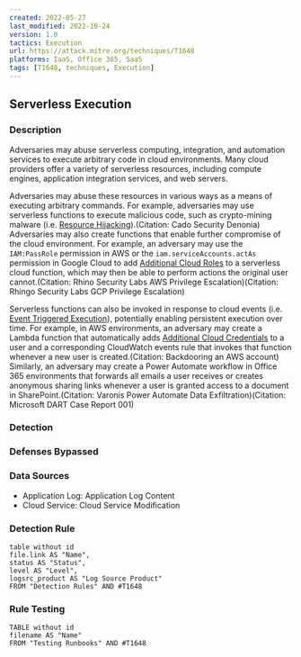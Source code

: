 ```yaml
---
created: 2022-05-27
last_modified: 2022-10-24
version: 1.0
tactics: Execution
url: https://attack.mitre.org/techniques/T1648
platforms: IaaS, Office 365, SaaS
tags: [T1648, techniques, Execution]
---
```


## Serverless Execution

### Description

Adversaries may abuse serverless computing, integration, and automation services to execute arbitrary code in cloud environments. Many cloud providers offer a variety of serverless resources, including compute engines, application integration services, and web servers. 

Adversaries may abuse these resources in various ways as a means of executing arbitrary commands. For example, adversaries may use serverless functions to execute malicious code, such as crypto-mining malware (i.e. [Resource Hijacking](https://attack.mitre.org/techniques/T1496)).(Citation: Cado Security Denonia) Adversaries may also create functions that enable further compromise of the cloud environment. For example, an adversary may use the `IAM:PassRole` permission in AWS or the `iam.serviceAccounts.actAs` permission in Google Cloud to add [Additional Cloud Roles](https://attack.mitre.org/techniques/T1098/003) to a serverless cloud function, which may then be able to perform actions the original user cannot.(Citation: Rhino Security Labs AWS Privilege Escalation)(Citation: Rhingo Security Labs GCP Privilege Escalation)

Serverless functions can also be invoked in response to cloud events (i.e. [Event Triggered Execution](https://attack.mitre.org/techniques/T1546)), potentially enabling persistent execution over time. For example, in AWS environments, an adversary may create a Lambda function that automatically adds [Additional Cloud Credentials](https://attack.mitre.org/techniques/T1098/001) to a user and a corresponding CloudWatch events rule that invokes that function whenever a new user is created.(Citation: Backdooring an AWS account) Similarly, an adversary may create a Power Automate workflow in Office 365 environments that forwards all emails a user receives or creates anonymous sharing links whenever a user is granted access to a document in SharePoint.(Citation: Varonis Power Automate Data Exfiltration)(Citation: Microsoft DART Case Report 001)

### Detection



### Defenses Bypassed



### Data Sources

  - Application Log: Application Log Content
  -  Cloud Service: Cloud Service Modification
### Detection Rule

```dataview
table without id
file.link AS "Name",
status AS "Status",
level AS "Level",
logsrc_product AS "Log Source Product"
FROM "Detection Rules" AND #T1648
```

### Rule Testing

```dataview
TABLE without id
filename AS "Name"
FROM "Testing Runbooks" AND #T1648
```
